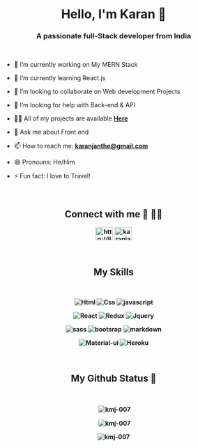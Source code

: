 <h1 align="center">Hello, I'm Karan 👋</h1>

<h3 align="center">A passionate full-Stack developer from India</h3>
<br>

- 🔭 I’m currently working on My MERN Stack

- 🌱 I’m currently learning React.js

- 👯 I’m looking to collaborate on Web development Projects

- 🤝 I’m looking for help with Back-end & API

- 👨‍💻 All of my projects are available [**Here**](https://kmj-007.github.io/FCC_personal_portfolio/)

- 💬 Ask me about Front end

-  📫 How to reach me: [**karanjanthe@gmail.com**](mailto:saviomartin2007@gmail.com) 
- 😄 Pronouns: He/Him
- ⚡ Fun fact: I love to Travel!

<br>

<h2 align="center">Connect with me 🤝 👨‍💻</h2>
<b>

<p align="center">
<a href="https://linkedin.com/in/http://linkedin.com/in/karanjanthe" target="blank"><img align="center" src="https://raw.githubusercontent.com/rahuldkjain/github-profile-readme-generator/master/src/images/icons/Social/linked-in-alt.svg" alt="http://linkedin.com/in/karanjanthe" height="30" width="40" /></a>
<a href="https://twitter.com/karanjanthe" target="blank"><img align="center" src="https://raw.githubusercontent.com/rahuldkjain/github-profile-readme-generator/master/src/images/icons/Social/twitter.svg" alt="karanjanthe" height="30" width="40" /></a>
</p>
<br>
<h2 align="center">My Skills</h2>
<br>
<div align="center">

![Html](https://img.shields.io/badge/HTML5-E34F26?style=for-the-badge&logo=html5&logoColor=white)
![Css](https://img.shields.io/badge/CSS3-1572B6?style=for-the-badge&logo=css3&logoColor=white)
![javascript](https://img.shields.io/badge/JavaScript-F7DF1E?style=for-the-badge&logo=javascript&logoColor=black)

![React](https://img.shields.io/badge/React-20232A?style=for-the-badge&logo=react&logoColor=61DAFB)
![Redux](https://img.shields.io/badge/Redux-593D88?style=for-the-badge&logo=redux&logoColor=white)
![Jquery](https://img.shields.io/badge/jQuery-0769AD?style=for-the-badge&logo=jquery&logoColor=white)


![sass](https://img.shields.io/badge/Sass-CC6699?style=for-the-badge&logo=sass&logoColor=white)
![bootsrap](https://img.shields.io/badge/Bootstrap-563D7C?style=for-the-badge&logo=bootstrap&logoColor=white)
![markdown](https://img.shields.io/badge/Markdown-000000?style=for-the-badge&logo=markdown&logoColor=white)

![Material-ui](https://img.shields.io/badge/Material--UI-0081CB?style=for-the-badge&logo=material-ui&logoColor=white)
![Heroku](https://img.shields.io/badge/Heroku-430098?style=for-the-badge&logo=heroku&logoColor=white)
</div>

<br>

<h2 align="center"> My Github Status 🦸 </h2>

<br>


<!-- <p align="center"><img align="center" src="https://github-readme-stats.vercel.app/api/top-langs?username=kmj-007&show_icons=true&theme=tokyonight&locale=en&layout=compact" alt="kmj-007" /></p> -->

<p align="center">&nbsp;<img align="center" src="https://github-readme-stats.vercel.app/api?username=kmj-007&show_icons=true&theme=tokyonight&locale=en" alt="kmj-007" /></p>

<p align="center">&nbsp;<img align="center" src="https://github-readme-stats.vercel.app/api/top-langs/?username=kmj-007&theme=blue-green" alt="kmj-007" /></p>





<!-- <p><img align="left" src="https://github-readme-stats.vercel.app/api/top-langs?username=kmj-007&show_icons=true&locale=en&layout=compact" alt="kmj-007" /></p>

<p>&nbsp;<img align="center" src="https://github-readme-stats.vercel.app/api?username=kmj-007&show_icons=true&locale=en" alt="kmj-007" /></p> -->


<p align="center"> <img src="https://komarev.com/ghpvc/?username=kmj-007&label=Visitors&color=0e75b6&style=flat" alt="kmj-007" /> </p>